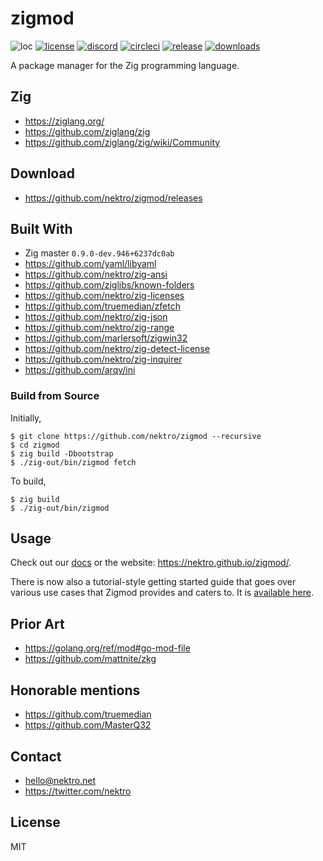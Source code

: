 # zigmod
![loc](https://sloc.xyz/github/nektro/zigmod)
[![license](https://img.shields.io/github/license/nektro/zigmod.svg)](https://github.com/nektro/zigmod/blob/master/LICENSE)
[![discord](https://img.shields.io/discord/551971034593755159.svg?logo=discord)](https://discord.gg/P6Y4zQC)
[![circleci](https://circleci.com/gh/nektro/zigmod.svg?style=svg)](https://circleci.com/gh/nektro/zigmod)
[![release](https://img.shields.io/github/v/release/nektro/zigmod)](https://github.com/nektro/zigmod/releases/latest)
[![downloads](https://img.shields.io/github/downloads/nektro/zigmod/total.svg)](https://github.com/nektro/zigmod/releases)

A package manager for the Zig programming language.

## Zig
- https://ziglang.org/
- https://github.com/ziglang/zig
- https://github.com/ziglang/zig/wiki/Community

## Download
- https://github.com/nektro/zigmod/releases

## Built With
- Zig master `0.9.0-dev.946+6237dc0ab`
- https://github.com/yaml/libyaml
- https://github.com/nektro/zig-ansi
- https://github.com/ziglibs/known-folders
- https://github.com/nektro/zig-licenses
- https://github.com/truemedian/zfetch
- https://github.com/nektro/zig-json
- https://github.com/nektro/zig-range
- https://github.com/marlersoft/zigwin32
- https://github.com/nektro/zig-detect-license
- https://github.com/nektro/zig-inquirer
- https://github.com/arqv/ini

### Build from Source
Initially,
```
$ git clone https://github.com/nektro/zigmod --recursive
$ cd zigmod
$ zig build -Dbootstrap
$ ./zig-out/bin/zigmod fetch
```

To build,
```
$ zig build
$ ./zig-out/bin/zigmod
```

## Usage
Check out our [docs](docs/) or the website: https://nektro.github.io/zigmod/.

There is now also a tutorial-style getting started guide that goes over various use cases that Zigmod provides and caters to. It is [available here](docs/tutorial.md).

## Prior Art
- https://golang.org/ref/mod#go-mod-file
- https://github.com/mattnite/zkg

## Honorable mentions
- https://github.com/truemedian
- https://github.com/MasterQ32

## Contact
- hello@nektro.net
- https://twitter.com/nektro

## License
MIT
